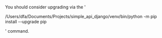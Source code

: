 You should consider upgrading via the '

/Users/dfa/Documents/Projects/simple_api_django/venv/bin/python -m pip install --upgrade pip

' command.